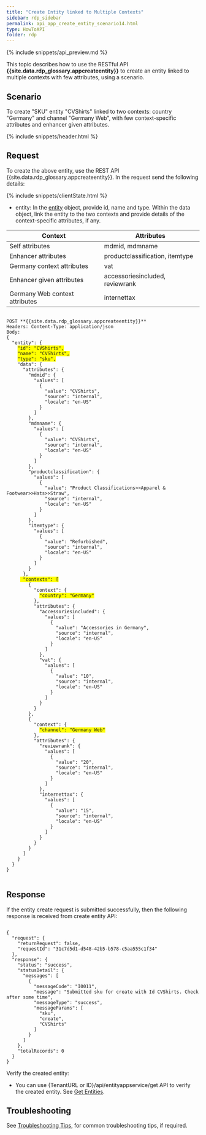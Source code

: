 ```yaml
---
title: "Create Entity linked to Multiple Contexts"
sidebar: rdp_sidebar
permalink: api_app_create_entity_scenario14.html
type: HowToAPI
folder: rdp
---
```


{% include snippets/api_preview.md %}

This topic describes how to use the RESTful API **{{site.data.rdp_glossary.appcreateentity}}** to create an entity linked to multiple contexts with few attributes, using a scenario. 

## Scenario

To create "SKU" entity "CVShirts" linked to two contexts: country "Germany" and channel "Germany Web", with few context-specific attributes and enhancer given attributes.

{% include snippets/header.html %}

## Request

To create the above entity, use the REST API {{site.data.rdp_glossary.appcreateentity}}. In the request send the following details:
  
{% include snippets/clientState.html %}
* entity: In the [entity](api_entity_object_structure.html) object, provide id, name and type. Within the data object, link the entity to the two contexts and provide details of the context-specific attributes, if any.

| Context | Attributes | 
|----------|-------------|
| Self attributes | mdmid, mdmname |
| Enhancer attributes | productclassification, itemtype |
| Germany context attributes | vat |
| Enhancer given attributes | accessoriesincluded, reviewrank |
| Germany Web context attributes | internettax |

<pre>
<code>
POST **{{site.data.rdp_glossary.appcreateentity}}**
Headers: Content-Type: application/json
Body:
{
  "entity": {
    <span style="background-color: #FFFF00">"id": "CVShirts",</span>
    <span style="background-color: #FFFF00">"name": "CVShirts",</span>
    <span style="background-color: #FFFF00">"type": "sku",</span>
    "data": {
      "attributes": {
        "mdmid": {
          "values": [
            {
              "value": "CVShirts",
              "source": "internal",
              "locale": "en-US"
            }
          ]
        },
        "mdmname": {
          "values": [
            {
              "value": "CVShirts",
              "source": "internal",
              "locale": "en-US"
            }
          ]
        },
        "productclassification": {
          "values": [
            {
              "value": "Product Classifications>>Apparel & Footwear>>Hats>>Straw",
              "source": "internal",
              "locale": "en-US"
            }
          ]
        },
        "itemtype": {
          "values": [
            {
              "value": "Refurbished",
              "source": "internal",
              "locale": "en-US"
            }
          ]
        }
      },
     <span style="background-color: #FFFF00"> "contexts": [</span>
        {
          "context": {
            <span style="background-color: #FFFF00">"country": "Germany"</span>
          },
          "attributes": {
            "accessoriesincluded": {
              "values": [
                {
                  "value": "Accessories in Germany",
                  "source": "internal",
                  "locale": "en-US"
                }
              ]
            },
            "vat": {
              "values": [
                {
                  "value": "10",
                  "source": "internal",
                  "locale": "en-US"
                }
              ]
            }
          }
        },
        {
          "context": {
            <span style="background-color: #FFFF00">"channel": "Germany Web"</span>
          },
          "attributes": {
            "reviewrank": {
              "values": [
                {
                  "value": "20",
                  "source": "internal",
                  "locale": "en-US"
                }
              ]
            },
            "internettax": {
              "values": [
                {
                  "value": "15",
                  "source": "internal",
                  "locale": "en-US"
                }
              ]
            }
          }
        }
      ]
    }
  }
}
</code>
</pre>

## Response

If the entity create request is submitted successfully, then the following response is received from create entity API:

<pre><code>
{
  "request": {
    "returnRequest": false,
    "requestId": "31c7d5d1-d548-42b5-b578-c5aa555c1f34"
  },
  "response": {
    "status": "success",
    "statusDetail": {
      "messages": [
        {
          "messageCode": "I0011",
          "message": "Submitted sku for create with Id CVShirts. Check after some time",
          "messageType": "success",
          "messageParams": [
            "sku",
            "create",
            "CVShirts"
          ]
        }
      ]
    },
    "totalRecords": 0
  }
}
</code></pre> 

Verify the created entity:<br>
* You can use {TenantURL or ID}/api/entityappservice/get API to verify the created entity. See [Get Entities](api_app_get_entity.html).

## Troubleshooting

See [Troubleshooting Tips](api_troubleshooting_tips.html), for common troubleshooting tips, if required.
